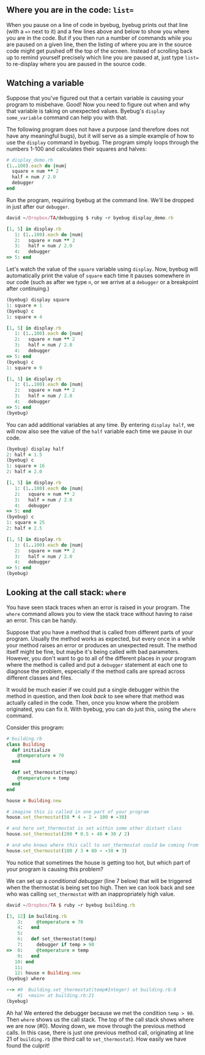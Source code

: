 ## Where you are in the code: `list=`

When you pause on a line of code in byebug, byebug prints out that line (with a
`=>` next to it) and a few lines above and below to show you where you are in
the code. But if you then run a number of commands while you are paused on a
given line, then the listing of where you are in the source code might get
pushed off the top of the screen. Instead of scrolling back up to remind
yourself precisely which line you are paused at, just type `list=` to re-display
where you are paused in the source code.

## Watching a variable

Suppose that you've figured out that a certain variable is causing your program
to misbehave. Good! Now you need to figure out when and why that variable is
taking on unexpected values. Byebug's `display some_variable` command can help
you with that.

The following program does not have a purpose (and therefore does not have any
meaningful bugs), but it will serve as a simple example of how to use the
`display` command in byebug. The program simply loops through the numbers 1-100
and calculates their squares and halves:

```ruby
# display_demo.rb
(1..100).each do |num|
  square = num ** 2
  half = num / 2.0
  debugger
end
```

Run the program, requiring byebug at the command line. We'll be dropped in just
after our `debugger`.

```ruby
david ~/Dropbox/TA/debugging $ ruby -r byebug display_demo.rb

[1, 5] in display.rb
   1: (1..100).each do |num|
   2:   square = num ** 2
   3:   half = num / 2.0
   4:   debugger
=> 5: end
```

Let's watch the value of the `square` variable using `display`. Now, byebug will
automatically print the value of `square` each time it pauses somewhere in our
code (such as after we type `n`, or we arrive at a `debugger` or a breakpoint
after `c`ontinuing.)

```ruby
(byebug) display square
1: square = 1
(byebug) c
1: square = 4

[1, 5] in display.rb
   1: (1..100).each do |num|
   2:   square = num ** 2
   3:   half = num / 2.0
   4:   debugger
=> 5: end
(byebug) c
1: square = 9

[1, 5] in display.rb
   1: (1..100).each do |num|
   2:   square = num ** 2
   3:   half = num / 2.0
   4:   debugger
=> 5: end
(byebug)
```

You can add additional variables at any time. By entering `display half`, we
will now also see the value of the `half` variable each time we pause in our
code.

```ruby
(byebug) display half
2: half = 1.5
(byebug) c
1: square = 16
2: half = 2.0

[1, 5] in display.rb
   1: (1..100).each do |num|
   2:   square = num ** 2
   3:   half = num / 2.0
   4:   debugger
=> 5: end
(byebug) c
1: square = 25
2: half = 2.5

[1, 5] in display.rb
   1: (1..100).each do |num|
   2:   square = num ** 2
   3:   half = num / 2.0
   4:   debugger
=> 5: end
(byebug)
```

## Looking at the call stack: `where`

You have seen stack traces when an error is raised in your program. The `where`
command allows you to view the stack trace without having to raise an error.
This can be handy.


Suppose that you have a method that is called from different parts of your
program. Usually the method works as expected, but every once in a while your
method raises an error or produces an unexpected result. The method itself might
be fine, but maybe it's being called with bad parameters. However, you don't
want to go to all of the different places in your program where the method is
called and put a `debugger` statement at each one to diagnose the problem,
especially if the method calls are spread across different classes and files.

It would be much easier if we could put a single debugger within the method in
question, and then *look back* to see where that method was actually called in
the code. Then, once you know where the problem originated, you can fix it. With
byebug, you can do just this, using the `where` command.

Consider this program:

```ruby
# building.rb
class Building
  def initialize
    @temperature = 70
  end

  def set_thermostat(temp)
    @temperature = temp
  end
end

house = Building.new

# imagine this is called in one part of your program
house.set_thermostat(50 * 4 - 2 - 100 + -30)

# and here set_thermostat is set within some other distant class
house.set_thermostat(200 * 0.5 - 40 + 30 / 2)

# and who knows where this call to set_thermostat could be coming from
house.set_thermostat(100 / 3 + 80 - -30 + 3)
```

You notice that sometimes the house is getting too hot, but which part of your
program is causing this problem?

We can set up a *conditional debugger* (line 7 below) that will be triggered
when the thermostat is being set too high. Then we can look back and see who was
calling `set_thermostat` with an inappropriately high value.

```ruby
david ~/Dropbox/TA $ ruby -r byebug building.rb

[3, 12] in building.rb
    3:     @temperature = 70
    4:   end
    5:
    6:   def set_thermostat(temp)
    7:     debugger if temp > 90
=>  8:     @temperature = temp
    9:   end
   10: end
   11:
   12: house = Building.new
(byebug) where

--> #0  Building.set_thermostat(temp#Integer) at building.rb:8
    #1  <main> at building.rb:21
(byebug)
```

Ah ha! We entered the debugger because we met the condition `temp > 90`. Then
`where` shows us the call stack. The top of the call stack shows where we are
now (#0). Moving down, we move through the previous method calls. In this case,
there is just one previous method call, originating at line 21 of `building.rb`
(the third call to `set_thermostat`). How easily we have found the culprit!
